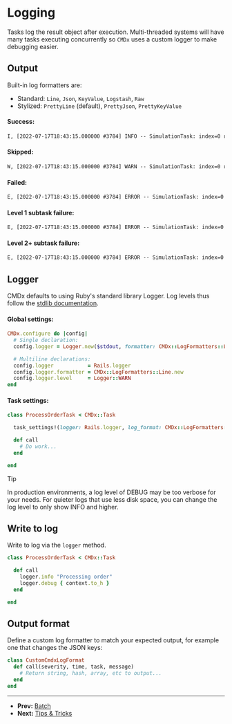 # Logging

Tasks log the result object after execution. Multi-threaded systems will have many
tasks executing concurrently so `CMDx` uses a custom logger to make debugging easier.

## Output

Built-in log formatters are:
- Standard: `Line`, `Json`, `KeyValue`, `Logstash`, `Raw`
- Stylized: `PrettyLine` (default), `PrettyJson`, `PrettyKeyValue`

#### Success:
```txt
I, [2022-07-17T18:43:15.000000 #3784] INFO -- SimulationTask: index=0 run_id=018c2b95-b764-7615-a924-cc5b910ed1e5 type=Task task=SimulationTask id=018c2b95-b764-7615-a924-cc5b910ed1e5 tags=[] state=complete status=success outcome=success metadata={} runtime=0 origin=CMDx
```

#### Skipped:
```txt
W, [2022-07-17T18:43:15.000000 #3784] WARN -- SimulationTask: index=0 run_id=018c2b95-b764-7615-a924-cc5b910ed1e5 type=Task task=SimulationTask id=018c2b95-b764-7615-a924-cc5b910ed1e5 tags=[] state=interrupted status=skipped outcome=skipped metadata={} runtime=0 origin=CMDx
```

#### Failed:
```txt
E, [2022-07-17T18:43:15.000000 #3784] ERROR -- SimulationTask: index=0 run_id=018c2b95-b764-7615-a924-cc5b910ed1e5 type=Task task=SimulationTask id=018c2b95-b764-7615-a924-cc5b910ed1e5 tags=[] state=interrupted status=failed outcome=failed metadata={} runtime=0 origin=CMDx
```

#### Level 1 subtask failure:
```txt
E, [2022-07-17T18:43:15.000000 #3784] ERROR -- SimulationTask: index=0 run_id=018c2b95-b764-7615-a924-cc5b910ed1e5 type=Task task=SimulationTask id=018c2b95-b764-7615-a924-cc5b910ed1e5 tags=[] state=interrupted status=failed outcome=interrupted metadata={} runtime=0 caused_failure={index: 1, run_id: "018c2b95-b764-7615-a924-cc5b910ed1e5", type: "Task", task: "SimulationTask", id: "018c2b95-b764-7615-a924-cc5b910ed1e5", tags: [], state: "interrupted", status: "failed", outcome: "failed", metadata: {}, runtime: 0} threw_failure={index: 1, run_id: "018c2b95-b764-7615-a924-cc5b910ed1e5", type: "Task", task: "SimulationTask", id: "018c2b95-b764-7615-a924-cc5b910ed1e5", tags: [], state: "interrupted", status: "failed", outcome: "failed", metadata: {}, runtime: 0} origin=CMDx
```

#### Level 2+ subtask failure:
```txt
E, [2022-07-17T18:43:15.000000 #3784] ERROR -- SimulationTask: index=0 run_id=018c2b95-b764-7615-a924-cc5b910ed1e5 type=Task task=SimulationTask id=018c2b95-b764-7615-a924-cc5b910ed1e5 tags=[] state=interrupted status=failed outcome=interrupted metadata={} runtime=0 caused_failure={index: 2, run_id: "018c2b95-b764-7615-a924-cc5b910ed1e5", type: "Task", task: "SimulationTask", id: "018c2b95-b764-7615-a924-cc5b910ed1e5", tags: [], state: "interrupted", status: "failed", outcome: "failed", metadata: {}, runtime: 0} threw_failure={index: 1, run_id: "018c2b95-b764-7615-a924-cc5b910ed1e5", type: "Task", task: "SimulationTask", id: "018c2b95-b764-7615-a924-cc5b910ed1e5", tags: [], state: "interrupted", status: "failed", outcome: "interrupted", metadata: {}, runtime: 0} origin=CMDx
```

## Logger

CMDx defaults to using Ruby's standard library Logger. Log levels thus follow the
[stdlib documentation](http://www.ruby-doc.org/stdlib/libdoc/logger/rdoc/Logger.html).

#### Global settings:

```ruby
CMDx.configure do |config|
  # Single declaration:
  config.logger = Logger.new($stdout, formatter: CMDx::LogFormatters::Line.new, level: Logger::DEBUG)

  # Multiline declarations:
  config.logger           = Rails.logger
  config.logger.formatter = CMDx::LogFormatters::Line.new
  config.logger.level     = Logger::WARN
end
```

#### Task settings:

```ruby
class ProcessOrderTask < CMDx::Task

  task_settings!(logger: Rails.logger, log_format: CMDx::LogFormatters::Logstash.new, log_level: Logger::WARN)

  def call
    # Do work...
  end

end
```

> [!TIP]
> In production environments, a log level of DEBUG may be too verbose for your needs.
> For quieter logs that use less disk space, you can change the log level to only show INFO and higher.

## Write to log

Write to log via the `logger` method.

```ruby
class ProcessOrderTask < CMDx::Task

  def call
    logger.info "Processing order"
    logger.debug { context.to_h }
  end

end
```

## Output format

Define a custom log formatter to match your expected output, for example one that changes the JSON keys:

```ruby
class CustomCmdxLogFormat
  def call(severity, time, task, message)
    # Return string, hash, array, etc to output...
  end
end
```

---

- **Prev:** [Batch](https://github.com/drexed/cmdx/blob/main/docs/batch.md)
- **Next:** [Tips & Tricks](https://github.com/drexed/cmdx/blob/main/docs/tips_and_tricks.md)
